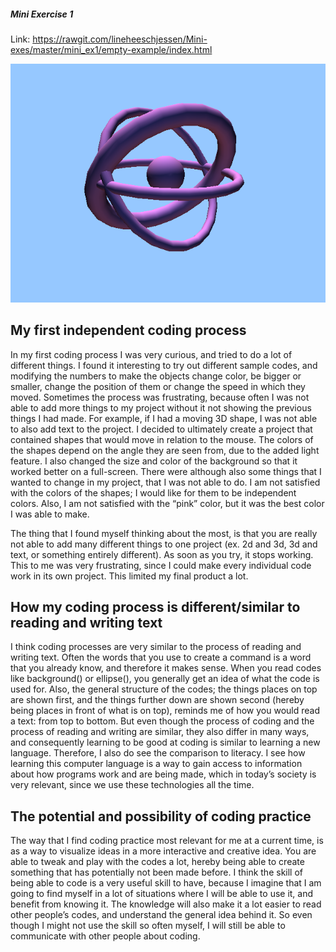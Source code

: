 ##### Mini Exercise 1

Link: https://rawgit.com/lineheeschjessen/Mini-exes/master/mini_ex1/empty-example/index.html

![alt text](miniex1.png "beskrivelse af billede")

## My first independent coding process

In my first coding process I was very curious, and tried to do a lot of different things. I found it interesting to try out different sample codes, and modifying the numbers to make the objects change color, be bigger or smaller, change the position of them or change the speed in which they moved. Sometimes the process was frustrating, because often I was not able to add more things to my project without it not showing the previous things I had made. For example, if I had a moving 3D shape, I was not able to also add text to the project. I decided to ultimately create a project that contained shapes that would move in relation to the mouse. The colors of the shapes depend on the angle they are seen from, due to the added light feature. I also changed the size and color of the background so that it worked better on a full-screen. There were although also some things that I wanted to change in my project, that I was not able to do. I am not satisfied with the colors of the shapes; I would like for them to be independent colors. Also, I am not satisfied with the “pink” color, but it was the best color I was able to make. 

The thing that I found myself thinking about the most, is that you are really not able to add many different things to one project (ex. 2d and 3d, 3d and text, or something entirely different). As soon as you try, it stops working. This to me was very frustrating, since I could make every individual code work in its own project. This limited my final product a lot. 


## How my coding process is different/similar to reading and writing text 

I think coding processes are very similar to the process of reading and writing text. Often the words that you use to create a command is a word that you already know, and therefore it makes sense. When you read codes like background() or ellipse(), you generally get an idea of what the code is used for. Also, the general structure of the codes; the things places on top are shown first, and the things further down are shown second (hereby being places in front of what is on top), reminds me of how you would read a text: from top to bottom. But even though the process of coding and the process of reading and writing are similar, they also differ in many ways, and consequently learning to be good at coding is similar to learning a new language. Therefore, I also do see the comparison to literacy. I see how learning this computer language is a way to gain access to information about how programs work and are being made, which in today’s society is very relevant, since we use these technologies all the time.


## The potential and possibility of coding practice 

The way that I find coding practice most relevant for me at a current time, is as a way to visualize ideas in a more interactive and creative idea. You are able to tweak and play with the codes a lot, hereby being able to create something that has potentially not been made before. I think the skill of being able to code is a very useful skill to have, because I imagine that I am going to find myself in a lot of situations where I will be able to use it, and benefit from knowing it. The knowledge will also make it a lot easier to read other people’s codes, and understand the general idea behind it. So even though I might not use the skill so often myself, I will still be able to communicate with other people about coding.  

